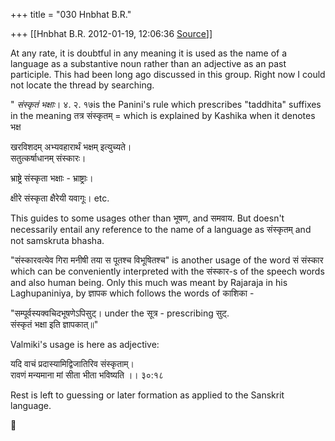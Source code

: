 +++
title = "030 Hnbhat B.R."

+++
[[Hnbhat B.R.	2012-01-19, 12:06:36 [Source](https://groups.google.com/g/samskrita/c/oGGB0uLn3uQ)]]



At any rate, it is doubtful in any meaning it is used as the name of a language as a substantive noun rather than an adjective as an past participle. This had been long ago discussed in this group. Right now I could not locate the thread by searching.

  

" *संस्कृतं भक्षाः*। ४. २. १७is the Panini's rule which prescribes "taddhita" suffixes in the meaning तत्र संस्कृतम् = which is explained by Kashika when it denotes भक्ष

  
खरविशदम् अभ्यवहारार्थं भक्षम् इत्युच्यते।  
सतुत्कर्षाधानम् संस्कारः।

भ्राष्ट्रे संस्कृता भक्षाः - भ्राष्ट्राः।

  

क्षीरे संस्कृता क्षैरेयी यवागूः। etc.

  

This guides to some usages other than भूषण, and समवाय. But doesn't necessarily entail any reference to the name of a language as संस्कृतम् and not samskruta bhasha.  

  

"संस्कारवत्येव गिरा मनीषी तया स पूतश्च विभूषितश्च" is another usage of the word  सं संस्कार which can be conveniently interpreted with the संस्कार-s of the speech words and also human being. Only this much was meant by Rajaraja in his Laghupaniniya, by ज्ञापक which follows the words of काशिका -

  

"सम्पूर्वस्यक्वचिदभूषणेऽपिसुट्। under the सूत्र - prescribing सुट्.  
संस्कृतं भक्षा इति ज्ञापकात्॥"

  

Valmiki's usage is here as adjective:

  
यदि वाचं प्रदास्यामिद्विजातिरिव संस्कृताम्।  
रावणं मन्यमाना मां सीता भीता भविष्यति ।। ३०:१८

  

Rest is left to guessing or later formation as applied to the Sanskrit language.



